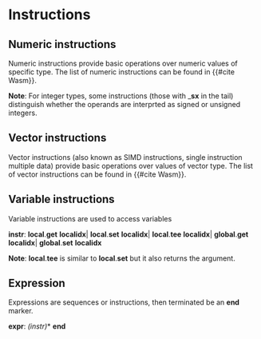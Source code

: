 # Instructions

## Numeric instructions

Numeric instructions provide basic operations over numeric values of specific type. 
The list of numeric instructions can be found in {{#cite Wasm}}. 

**Note**: For integer types, some instructions (those with _**sx** in the tail) distinguish
whether the operands are interprted as signed or unsigned integers. 

## Vector instructions

Vector instructions (also known as SIMD instructions, single instruction multiple data) provide basic operations over values of vector type. The list of vector instructions can be found in {{#cite Wasm}}. 

## Variable instructions

Variable instructions are used to access variables

**instr**: **local**.**get** **localidx**|
            **local**.**set** **localidx**|
            **local**.**tee** **localidx**|
            **global**.**get** **localidx**|
            **global**.**set** **localidx**

**Note**: **local**.**tee** is similar to **local**.**set** but it also returns the argument.

## Expression

Expressions are sequences or instructions, then terminated be an **end** marker.

**expr**: **(instr*)** **end**

